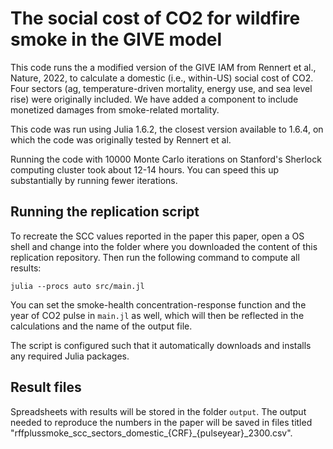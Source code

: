 # The social cost of CO2 for wildfire smoke in the GIVE model

This code runs the a modified version of the GIVE IAM from Rennert et al., Nature, 2022, to calculate a domestic (i.e., within-US) social cost of CO2. Four sectors (ag, temperature-driven mortality, energy use, and sea level rise) were originally included. We have added a component to include monetized damages from smoke-related mortality.

This code was run using Julia 1.6.2, the closest version available to 1.6.4, on which the code was originally tested by Rennert et al.

Running the code with 10000 Monte Carlo iterations on Stanford's Sherlock computing cluster took about 12-14 hours. You can speed this up substantially by running fewer iterations.

## Running the replication script

To recreate the SCC values reported in the paper this paper, open a OS shell and change into the folder where you downloaded the content of this replication repository. Then run the following command to compute all results:

```
julia --procs auto src/main.jl
```

You can set the smoke-health concentration-response function and the year of CO2 pulse in `main.jl` as well, which will then be reflected in the calculations and the name of the output file. 

The script is configured such that it automatically downloads and installs any required Julia packages.

## Result files

Spreadsheets with results will be stored in the folder `output`. The output needed to reproduce the numbers in the paper will be saved in files titled "rffplussmoke_scc_sectors_domestic_{CRF}_{pulseyear}_2300.csv".
